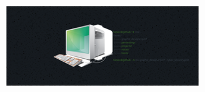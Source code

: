 <div align="center">
    <a href="https://github.com/Futsec/futsec">
        <img src="./assets/imgs/readme/github_banner.png">
    </a>
</div>
